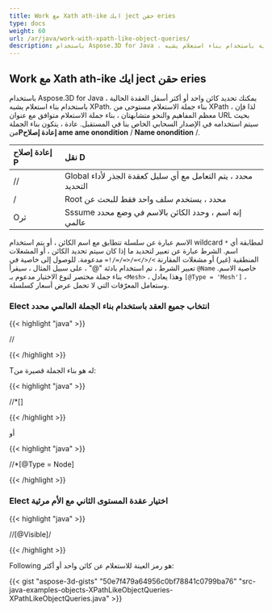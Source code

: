 ```yaml
---
title: Work مع Xath ath-ike ايك ject حقن eries
type: docs
weight: 60
url: /ar/java/work-with-xpath-like-object-queries/
description: باستخدام Aspose.3D for Java ، يمكنك تحديد كائن واحد أو أكثر أسفل العقدة الحالية باستخدام بناء استعلام يشبه XPath.
---
```

##  **Work مع Xath ath-ike ايك ject حقن eries**
باستخدام Aspose.3D for Java ، يمكنك تحديد كائن واحد أو أكثر أسفل العقدة الحالية باستخدام بناء استعلام يشبه XPath. بناء جملة الاستعلام مستوحى من XPath ، لذا فإن معظم المفاهيم والنحو متشابهتان ، بناء جملة الاستعلام متوافق مع عنوان URL بحيث سيتم استخدامه في الإصدار السحابي الخاص بنا في المستقبل. عادة ، يتكون بناء الجملة من**Pإعادة إصلاح ame ame onondition** / **Name onondition** /.

|**إعادة إصلاح P**|**نقل D**|
| :- | :- |
| // |Global محدد ، يتم التعامل مع أي سليل كعقدة الجذر لأداء التحديد|
|/|Root محدد ، يستخدم سلف واحد فقط للبحث عن|
|Oثر|Sssume إنه اسم ، وحدد الكائن بالاسم في وضع محدد عالمي|

الاسم عبارة عن سلسلة تتطابق مع اسم الكائن ، أو يتم استخدام wildcard `*` لمطابقة أي اسم. الشرط عبارة عن تعبير لتحديد ما إذا كان سيتم تحديد الكائن ، أو المشغلات المنطقية (غير) أو مشغلات المقارنة `>/</>=/<=/=/!=` مدعومة. للوصول إلى خاصية في تعبير الشرط ، تم استخدام بادئة "@" ، على سبيل المثال ، سيقرأ `@Name` خاصية الاسم. بناء جملة مختصر لنوع الاختبار مدعوم بـ `<Mesh>` ، وهذا يعادل `[@Type = 'Mesh']` ، وستعامل المعرّفات التي لا تحمل عرض أسعار كسلسلة.
###  **Elect انتخاب جميع العقد باستخدام بناء الجملة العالمي محدد**
{{< highlight "java" >}}

 //<Node>

{{< /highlight >}}

Tله هو بناء الجملة قصيرة من:

{{< highlight "java" >}}

 //*[<Node>]

{{< /highlight >}}

أو

{{< highlight "java" >}}

 //*[@Type = Node]

{{< /highlight >}}
###  **Elect اختيار عقدة المستوى الثاني مع الأم مرئية**
{{< highlight "java" >}}

 //<Node>[@Visible]/<Node>

{{< /highlight >}}



Following هو رمز العينة للاستعلام عن كائن واحد أو أكثر:

{{< gist "aspose-3d-gists" "50e7f479a64956c0bf78841c0799ba76" "src-java-examples-objects-XPathLikeObjectQueries-XPathLikeObjectQueries.java" >}}
